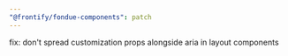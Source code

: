 ```yaml
---
"@frontify/fondue-components": patch
---
```


fix: don't spread customization props alongside aria in layout components
